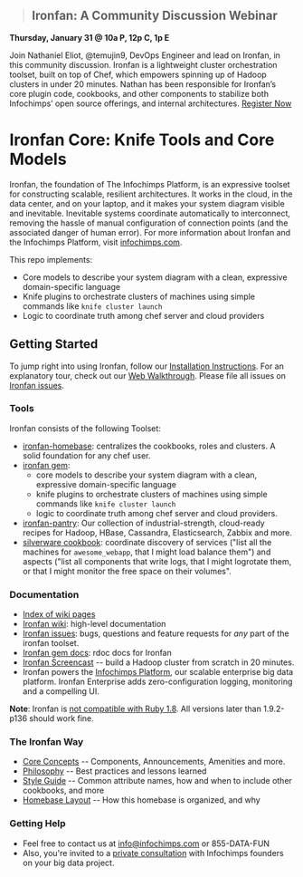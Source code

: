 >## **Ironfan: A Community Discussion Webinar**
**<p>Thursday, January 31 @ 10a P, 12p C, 1p E</p>**
Join Nathaniel Eliot, @temujin9, DevOps Engineer and lead on Ironfan, in this community discussion. Ironfan is a lightweight cluster orchestration toolset, built on top of Chef, which empowers spinning up of Hadoop clusters in under 20 minutes. Nathan has been responsible for Ironfan’s core plugin code, cookbooks, and other components to stabilize both Infochimps’ open source offerings, and internal architectures.
[Register Now](https://www4.gotomeeting.com/register/188375087) 

# Ironfan Core: Knife Tools and Core Models

Ironfan, the foundation of The Infochimps Platform, is an expressive toolset for constructing scalable, resilient architectures. It works in the cloud, in the data center, and on your laptop, and it makes your system diagram visible and inevitable. Inevitable systems coordinate automatically to interconnect, removing the hassle of manual configuration of connection points (and the associated danger of human error).
For more information about Ironfan and the Infochimps Platform, visit [infochimps.com](http://www.infochimps.com/).

This repo implements:

* Core models to describe your system diagram with a clean, expressive domain-specific language
* Knife plugins to orchestrate clusters of machines using simple commands like `knife cluster launch`
* Logic to coordinate truth among chef server and cloud providers

## Getting Started

To jump right into using Ironfan, follow our [Installation Instructions](https://github.com/infochimps-labs/ironfan/wiki/INSTALL). For an explanatory tour, check out our [Web Walkthrough](https://github.com/infochimps-labs/ironfan/wiki/walkthrough-web).  Please file all issues on [Ironfan issues](https://github.com/infochimps-labs/ironfan/issues).

### Tools

Ironfan consists of the following Toolset:

* [ironfan-homebase](https://github.com/infochimps-labs/ironfan-homebase): centralizes the cookbooks, roles and clusters. A solid foundation for any chef user.
* [ironfan gem](https://github.com/infochimps-labs/ironfan):
  - core models to describe your system diagram with a clean, expressive domain-specific language
  - knife plugins to orchestrate clusters of machines using simple commands like `knife cluster launch`
  - logic to coordinate truth among chef server and cloud providers.
* [ironfan-pantry](https://github.com/infochimps-labs/ironfan-pantry): Our collection of industrial-strength, cloud-ready recipes for Hadoop, HBase, Cassandra, Elasticsearch, Zabbix and more.
* [silverware cookbook](https://github.com/infochimps-labs/ironfan-homebase/tree/master/cookbooks/silverware): coordinate discovery of services ("list all the machines for `awesome_webapp`, that I might load balance them") and aspects ("list all components that write logs, that I might logrotate them, or that I might monitor the free space on their volumes".

### Documentation

* [Index of wiki pages](https://github.com/infochimps-labs/ironfan/wiki/_pages)
* [Ironfan wiki](https://github.com/infochimps-labs/ironfan/wiki): high-level documentation
* [Ironfan issues](https://github.com/infochimps-labs/ironfan/issues): bugs, questions and feature requests for *any* part of the ironfan toolset.
* [Ironfan gem docs](http://rdoc.info/gems/ironfan): rdoc docs for Ironfan
* [Ironfan Screencast](http://bit.ly/ironfan-hadoop-in-20-minutes) -- build a Hadoop cluster from scratch in 20 minutes.
* Ironfan powers the [Infochimps Platform](http://www.infochimps.com/how-it-works), our scalable enterprise big data platform. Ironfan Enterprise adds zero-configuration logging, monitoring and a compelling UI.

**Note**: Ironfan is [not compatible with Ruby 1.8](https://github.com/infochimps-labs/ironfan/issues/127). All versions later than 1.9.2-p136 should work fine.

### The Ironfan Way

* [Core Concepts](https://github.com/infochimps-labs/ironfan/wiki/core_concepts)     -- Components, Announcements, Amenities and more.
* [Philosophy](https://github.com/infochimps-labs/ironfan/wiki/Philosophy)            -- Best practices and lessons learned
* [Style Guide](https://github.com/infochimps-labs/ironfan/wiki/style_guide)         -- Common attribute names, how and when to include other cookbooks, and more
* [Homebase Layout](https://github.com/infochimps-labs/ironfan/wiki/homebase-layout) -- How this homebase is organized, and why

### Getting Help
* Feel free to contact us at info@infochimps.com or 855-DATA-FUN
* Also, you're invited to a [private consultation](http://www.infochimps.com/free-big-data-consultation?utm_source=git&utm_medium=referral&utm_campaign=consult) with Infochimps founders on your big data project.
